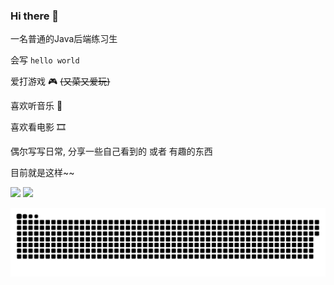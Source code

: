 ### Hi there 👋

一名普通的Java后端练习生

会写 `hello world`

爱打游戏 🎮 ~~(又菜又爱玩)~~

喜欢听音乐 🎵

喜欢看电影 🎞️

偶尔写写日常, 分享一些自己看到的 或者 有趣的东西

目前就是这样~~

<div>
  <img height="200" src="https://github-readme-stats.vercel.app/api?username=chencd97&show_icons=true&theme=transparent&count_private=true&rank_icon=github" />
  <img height="200" src="https://github-readme-stats.vercel.app/api/top-langs/?username=chencd97&theme=transparent&langs_count=10&layout=donut&hide=SCSS,Less,CSS" />
</div>

[![snk](https://raw.githubusercontent.com/chencd97/chencd97/output/github-contribution-grid-snake.svg)](https://github.com/chencd97)
